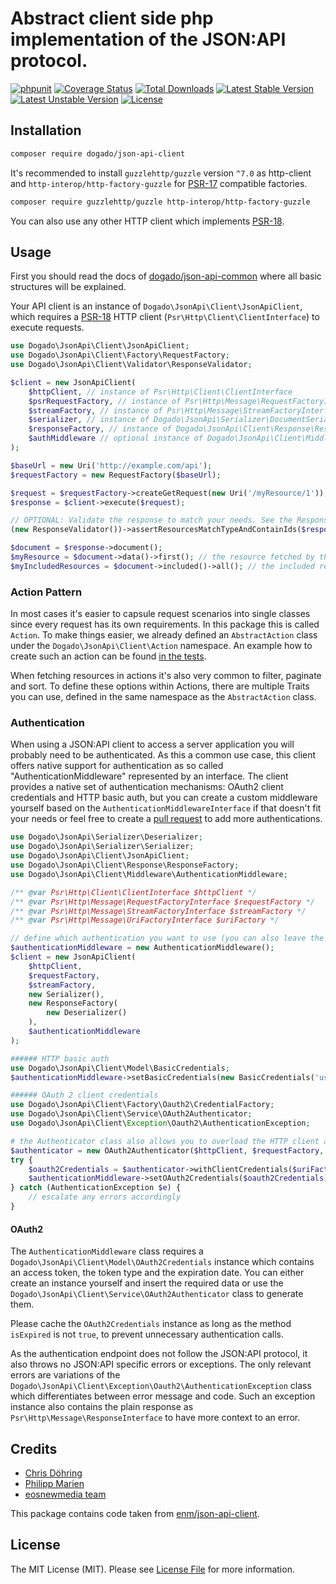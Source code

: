 # Abstract client side php implementation of the JSON:API protocol.

[![phpunit](https://github.com/dogado-group/json-api-client/actions/workflows/phpunit.yml/badge.svg)](https://github.com/dogado-group/json-api-client/actions/workflows/phpunit.yml)
[![Coverage Status](https://coveralls.io/repos/github/dogado-group/json-api-client/badge.svg?branch=main)](https://coveralls.io/github/dogado-group/json-api-client?branch=main)
[![Total Downloads](https://poser.pugx.org/dogado/json-api-client/downloads)](https://packagist.org/packages/dogado/json-api-client)
[![Latest Stable Version](https://poser.pugx.org/dogado/json-api-client/v/stable)](https://packagist.org/packages/dogado/json-api-client)
[![Latest Unstable Version](https://poser.pugx.org/dogado/json-api-client/v/unstable.png)](https://packagist.org/packages/dogado/json-api-client)
[![License](https://poser.pugx.org/dogado/json-api-client/license)](https://packagist.org/packages/dogado/json-api-client)

## Installation

```sh
composer require dogado/json-api-client
```

It's recommended to install `guzzlehttp/guzzle` version `^7.0` as http-client and `http-interop/http-factory-guzzle` for [PSR-17](https://www.php-fig.org/psr/psr-17/) compatible factories.

```sh
composer require guzzlehttp/guzzle http-interop/http-factory-guzzle
```

You can also use any other HTTP client which implements [PSR-18](https://www.php-fig.org/psr/psr-18/).

## Usage

First you should read the docs of [dogado/json-api-common](https://github.com/dogado-group/json-api-common/tree/main/docs) where all basic structures will be explained.

Your API client is an instance of `Dogado\JsonApi\Client\JsonApiClient`, which requires a [PSR-18](https://www.php-fig.org/psr/psr-18/) HTTP client (`Psr\Http\Client\ClientInterface`) to execute requests.

```php
use Dogado\JsonApi\Client\JsonApiClient;
use Dogado\JsonApi\Client\Factory\RequestFactory;
use Dogado\JsonApi\Client\Validator\ResponseValidator;

$client = new JsonApiClient(
    $httpClient, // instance of Psr\Http\Client\ClientInterface
    $psrRequestFactory, // instance of Psr\Http\Message\RequestFactoryInterface
    $streamFactory, // instance of Psr\Http\Message\StreamFactoryInterface
    $serializer, // instance of Dogado\JsonApi\Serializer\DocumentSerializerInterface
    $responseFactory, // instance of Dogado\JsonApi\Client\Response\ResponseFactoryInterface
    $authMiddleware // optional instance of Dogado\JsonApi\Client\Middleware\AuthenticationMiddlewareInterface. See docs below.
);

$baseUrl = new Uri('http://example.com/api');
$requestFactory = new RequestFactory($baseUrl);

$request = $requestFactory->createGetRequest(new Uri('/myResource/1')); // will fetch the resource at http://example.com/api/myResource/1
$response = $client->execute($request);

// OPTIONAL: Validate the response to match your needs. See the ResponseValidator class for all assertion methods
(new ResponseValidator())->assertResourcesMatchTypeAndContainIds($response, 'myResource');

$document = $response->document();
$myResource = $document->data()->first(); // the resource fetched by this request
$myIncludedResources = $document->included()->all(); // the included resources fetched with the include parameter
```

### Action Pattern

In most cases it's easier to capsule request scenarios into single classes since every request has its own requirements.
In this package this is called `Action`. To make things easier, we already defined an `AbstractAction` class under the
`Dogado\JsonApi\Client\Action` namespace. An example how to create such an action can be found
[in the tests](./tests/Action/DummyAction.php).

When fetching resources in actions it's also very common to filter, paginate and sort. To define these options within Actions,
there are multiple Traits you can use, defined in the same namespace as the `AbstractAction` class.

### Authentication

When using a JSON:API client to access a server application you will probably need to be authenticated. As this a common
use case, this client offers native support for authentication as so called "AuthenticationMiddleware" represented by
an interface. The client provides a native set of authentication mechanisms: OAuth2 client credentials and HTTP basic
auth, but you can create a custom middleware yourself based on the `AuthenticationMiddlewareInterface` if that doesn't
fit your needs or feel free to create a [pull request](https://github.com/dogado-group/json-api-client/pulls) to add
more authentications. 

```php
use Dogado\JsonApi\Serializer\Deserializer;
use Dogado\JsonApi\Serializer\Serializer;
use Dogado\JsonApi\Client\JsonApiClient;
use Dogado\JsonApi\Client\Response\ResponseFactory;
use Dogado\JsonApi\Client\Middleware\AuthenticationMiddleware;

/** @var Psr\Http\Client\ClientInterface $httpClient */
/** @var Psr\Http\Message\RequestFactoryInterface $requestFactory */
/** @var Psr\Http\Message\StreamFactoryInterface $streamFactory */
/** @var Psr\Http\Message\UriFactoryInterface $uriFactory */

// define which authentication you want to use (you can also leave the middleware `null` in order to use no authentication)
$authenticationMiddleware = new AuthenticationMiddleware();
$client = new JsonApiClient(
    $httpClient,
    $requestFactory,
    $streamFactory,
    new Serializer(),
    new ResponseFactory(
        new Deserializer()
    ),
    $authenticationMiddleware
);

###### HTTP basic auth
use Dogado\JsonApi\Client\Model\BasicCredentials;
$authenticationMiddleware->setBasicCredentials(new BasicCredentials('username', 'password'));

###### OAuth 2 client credentials
use Dogado\JsonApi\Client\Factory\Oauth2\CredentialFactory;
use Dogado\JsonApi\Client\Service\OAuth2Authenticator;
use Dogado\JsonApi\Client\Exception\Oauth2\AuthenticationException;

# the Authenticator class also allows you to overload the HTTP client and the auth storage factory it uses
$authenticator = new OAuth2Authenticator($httpClient, $requestFactory, $streamFactory, new CredentialFactory());
try {
    $oauth2Credentials = $authenticator->withClientCredentials($uriFactory->createUri('https://server.local/oauth/token'), 'Client-ID', 'Client-Secret');
    $authenticationMiddleware->setOAuth2Credentials($oauth2Credentials);
} catch (AuthenticationException $e) {
    // escalate any errors accordingly
}
```

#### OAuth2
The `AuthenticationMiddleware` class requires a `Dogado\JsonApi\Client\Model\OAuth2Credentials` instance which
contains an access token, the token type and the expiration date. You can either create an instance yourself and insert
the required data or use the `Dogado\JsonApi\Client\Service\OAuth2Authenticator` class to generate them.

Please cache the `OAuth2Credentials` instance as long as the method `isExpired` is not `true`, to prevent unnecessary
authentication calls.

As the authentication endpoint does not follow the JSON:API protocol, it also throws no JSON:API specific errors or
exceptions. The only relevant errors are variations of the
`Dogado\JsonApi\Client\Exception\Oauth2\AuthenticationException` class which differentiates between error message
and code. Such an exception instance also contains the plain response as `Psr\Http\Message\ResponseInterface` to have
more context to an error.

## Credits

- [Chris Döhring](https://github.com/chris-doehring)
- [Philipp Marien](https://github.com/pmarien)
- [eosnewmedia team](https://github.com/eosnewmedia)

This package contains code taken from [enm/json-api-client](https://github.com/eosnewmedia/JSON-API-Client).

## License

The MIT License (MIT). Please see [License File](LICENSE) for more information.
